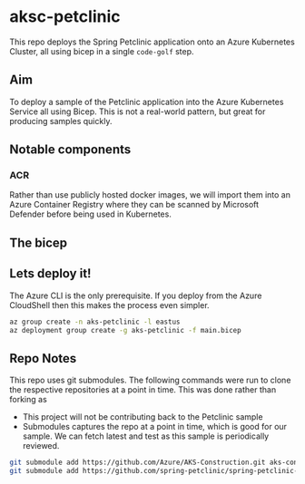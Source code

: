 # aksc-petclinic

This repo deploys the Spring Petclinic application onto an Azure Kubernetes Cluster, all using bicep in a single `code-golf` step.

## Aim

To deploy a sample of the Petclinic application into the Azure Kubernetes Service all using Bicep. This is not a real-world pattern, but great for producing samples quickly.

## Notable components

### ACR

Rather than use publicly hosted docker images, we will import them into an Azure Container Registry where they can be scanned by Microsoft Defender before being used in Kubernetes.

## The bicep


## Lets deploy it!

The Azure CLI is the only prerequisite. If you deploy from the Azure CloudShell then this makes the process even simpler.

```bash
az group create -n aks-petclinic -l eastus
az deployment group create -g aks-petclinic -f main.bicep
```

## Repo Notes

This repo uses git submodules. The following commands were run to clone the respective repositories at a point in time.
This was done rather than forking as
- This project will not be contributing back to the Petclinic sample
- Submodules captures the repo at a point in time, which is good for our sample. We can fetch latest and test as this sample is periodically reviewed.

```bash
git submodule add https://github.com/Azure/AKS-Construction.git aks-construction
git submodule add https://github.com/spring-petclinic/spring-petclinic-cloud.git spring-petclinic-cloud
```
